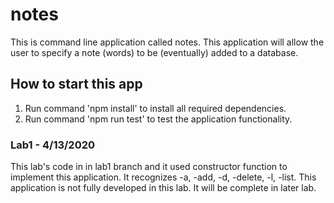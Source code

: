 # notes
This is command line application called notes. This application will allow the user to specify a note (words) to be (eventually) added to a database.

## How to start this app
1. Run command 'npm install' to install all required dependencies.
2. Run command 'npm run test' to test the application functionality.

### Lab1 - 4/13/2020
This lab's code in in lab1 branch and it used constructor function to implement this application. It recognizes -a, -add, -d, -delete, -l, -list. This application is not fully developed in this lab. It will be complete in later lab.
